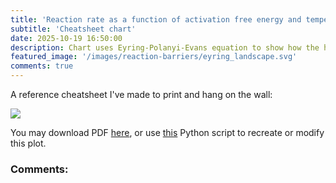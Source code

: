 ```yaml
---
title: 'Reaction rate as a function of activation free energy and temperature'
subtitle: 'Cheatsheet chart'
date: 2025-10-19 16:50:00
description: Chart uses Eyring-Polanyi-Evans equation to show how the half-life of a reaction depends on activation free energy and temperature
featured_image: '/images/reaction-barriers/eyring_landscape.svg'
comments: true
---
```


A reference cheatsheet I've made to print and hang on the wall:

![](https://yaroslavsobolev.github.io/pages/images/reaction-barriers/eyring_landscape.svg)

You may download PDF [here](https://github.com/yaroslavsobolev/reaction-barriers-and-time-chart/blob/main/eyring_landscape.pdf), or use [this](https://github.com/yaroslavsobolev/reaction-barriers-and-time-chart/blob/main/make_the_chart.py) Python script to recreate or modify this plot.

### Comments: